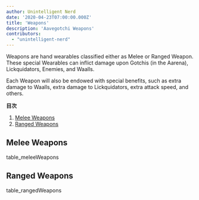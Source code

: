 ```yaml
---
author: Unintelligent Nerd
date: '2020-04-23T07:00:00.000Z'
title: 'Weapons'
description: 'Aavegotchi Weapons'
contributors:
  - "unintelligent-nerd"
---
```


Weapons are hand wearables classified either as Melee or Ranged Weapon. These special Wearables can inflict damage upon Gotchis (in the Aarena), Lickquidators, Enemies, and Waalls.

Each Weapon will also be endowed with special benefits, such as extra damage to Waalls, extra damage to Lickquidators, extra attack speed, and others.

<div class="contentsBox">

**目次**

<ol>
<li><a href=#melee-weapons>Melee Weapons</a></li>
<li><a href=#ranged-weapons>Ranged Weapons</a></li>
</ol>

</div>

## Melee Weapons

table_meleeWeapons

## Ranged Weapons

table_rangedWeapons